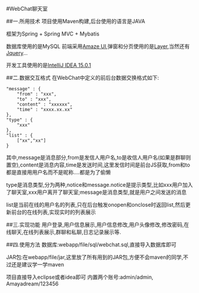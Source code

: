 #WebChat聊天室

##一.所用技术
项目使用Maven构建,后台使用的语言是JAVA

框架为Spring + Spring MVC + Mybatis

数据库使用的是MySQL
前端采用[Amaze UI](http://amazeui.org/),弹窗和分页使用的是[Layer](www.layui.com),当然还有[Jquery](http://jquery.com/)...

开发工具使用的是[IntelliJ IDEA 15.0.1](http://www.jetbrains.com/idea/)

##二.数据交互格式
在WebChat中定义的前后台数据交换格式如下:
```
"message" : {
	"from" : "xxx",
	"to" : "xxx",
	"content" : "xxxxxx",
	"time" : "xxxx.xx.xx"
},
"type" : {
	"xxx"
},
"list" : {
	["xx","xx"]
}
```
其中,message是消息部分,from是发信人用户名,to是收信人用户名(如果是群聊则置空),content是消息内容,time是发送时间,这里发信时间是前台JS获取,from和to都是直接用用户名而不是昵称....都是为了偷懒

type是消息类型,分为两种,notice和message.notice是提示类型,比如xxx用户加入了聊天室,xxx用户离开了聊天室;message是消息类型,就是用户之间发送的消息

list是当前在线的用户名的列表,只在后台触发onopen和onclose时返回list,然后更新前台的在线列表,实现实时的列表展示

##三.实现功能
用户登录,用户信息展示,用户信息修改,用户头像修改,修改密码,在线聊天,在线列表展示,群聊和私聊,日志记录展示等.

##四.使用方法
数据库:webapp/file/sql/webchat.sql,直接导入数据库即可

JAR包:在webapp/file/jar,这里放了所有用到的JAR包,方便不会maven的同学,不过还是建议学一学maven

项目直接导入eclipse或者idea即可
内置两个账号:admin/admin, Amayadream/123456
